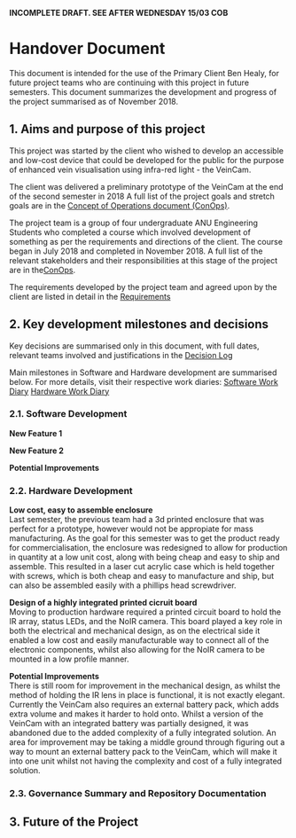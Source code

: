 **INCOMPLETE DRAFT. SEE AFTER WEDNESDAY 15/03 COB**

# Handover Document

This document is intended for the use of the Primary Client Ben Healy, for future project teams who are continuing with this project in future semesters. This document summarizes the development and progress of the project summarised as of November 2018.

## 1. Aims and purpose of this project
This project was started by the client who wished to develop an accessible and low-cost device that could be developed for the public for the purpose of enhanced vein visualisation using infra-red light - the VeinCam.

The client was delivered a preliminary prototype of the VeinCam at the end of the second semester in 2018
A full list of the project goals and stretch goals are in the [Concept of Operations document (ConOps)](/docs/CONOPS.md).

The project team is a group of four undergraduate ANU Engineering Students who completed a course which involved development of something as per the requirements and directions of the client. The course began in July 2018 and completed in November 2018.
A full list of the relevant stakeholders and their responsibilities at this stage of the project are
in the[ConOps](/docs/CONOPS.md).

The requirements developed by the project team and agreed upon by the client are listed in detail in the [Requirements](/docs/REQUIREMENTS.md)

## 2. Key development milestones and decisions
Key decisions are summarised only in this document, with full dates, relevant teams involved and justifications in the [Decision Log](/Administration/Project/Decision-Log.md)

Main milestones in Software and Hardware development are summarised below. For more details, visit their respective work diaries:
[Software Work Diary](/Software/Team-Work-Diary.md)
[Hardware Work Diary](/Hardware/Team-Work-Diary.md)


### 2.1. Software Development
**New Feature 1**

**New Feature 2**

**Potential Improvements**



### 2.2. Hardware Development
**Low cost, easy to assemble enclosure**   
Last semester, the previous team had a 3d printed enclosure that was perfect for a prototype, however would not be appropiate for mass manufacturing. As the goal for this semester was to get the product ready for commercialisation, the enclosure was redesigned to allow for production in quantity at a low unit cost, along with being cheap and easy to ship and assemble. This resulted in a laser cut acrylic case which is held together with screws, which is both cheap and easy to manufacture and ship, but can also be assembled easily with a phillips head screwdriver.   

**Design of a highly integrated printed cicruit board**  
Moving to production hardware required a printed circuit board to hold the IR array, status LEDs, and the NoIR camera. This board played a key role in both the electrical and mechanical design, as on the electrical side it enabled a low cost and easily manufacturable way to connect all of the electronic components, whilst also allowing for the NoIR camera to be mounted in a low profile manner. 

**Potential Improvements**  
There is still room for improvement in the mechanical design, as whilst the method of holding the IR lens in place is functional, it is not exactly elegant.   
Currently the VeinCam also requires an external battery pack, which adds extra volume and makes it harder to hold onto. Whilst a version of the VeinCam with an integrated battery was partially designed, it was abandoned due to the added complexity of a fully integrated solution. An area for improvement may be taking a middle ground through figuring out a way to mount an external battery pack to the VeinCam, which will make it into one unit whilst not having the complexity and cost of a fully integrated solution.   


### 2.3. Governance Summary and Repository Documentation


## 3. Future of the Project


